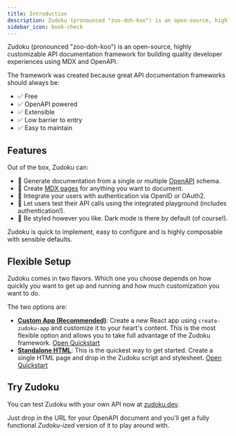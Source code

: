 ```yaml
---
title: Introduction
description: Zudoku (pronounced "zoo-doh-koo") is an open-source, highly customizable API documentation framework for building quality developer experiences using MDX and OpenAPI.
sidebar_icon: book-check
---
```


Zudoku (pronounced "zoo-doh-koo") is an open-source, highly customizable API documentation framework for building quality developer experiences using MDX and OpenAPI.

The framework was created because great API documentation frameworks should always be:

- ✅ Free
- ✅ OpenAPI powered
- ✅ Extensible
- ✅ Low barrier to entry
- ✅ Easy to maintain

## Features

Out of the box, Zudoku can:

- 🚀 Generate documentation from a single or multiple [OpenAPI](https://www.openapis.org/) schema.
- 📄 Create [MDX pages](https://mdxjs.com/) for anything you want to document.
- 🔐 Integrate your users with authentication via OpenID or OAuth2.
- 🧪 Let users test their API calls using the integrated playground (includes authentication!).
- 🎨 Be styled however you like. Dark mode is there by default (of course!).

Zudoku is quick to implement, easy to configure and is highly composable with sensible defaults.

## Flexible Setup

Zudoku comes in two flavors. Which one you choose depends on how quickly you want to get up and running and how much customization you want to do.

The two options are:

- **[Custom App (Recommended)](./app-quickstart.md)**: Create a new React app using `create-zudoku-app` and customize it to your heart's content. This is the most flexible option and allows you to take full advantage of the Zudoku framework. [Open Quickstart](./app-quickstart.md)
- **[Standalone HTML](./html-quickstart.md)**: This is the quickest way to get started. Create a single HTML page and drop in the Zudoku script and stylesheet. [Open Quickstart](./html-quickstart.md)

## Try Zudoku

You can test Zudoku with your own API now at [zudoku.dev](https://zudoku.dev).

Just drop in the URL for your OpenAPI document and you'll get a fully functional _Zudoku-ized_ version of it to play around with.
